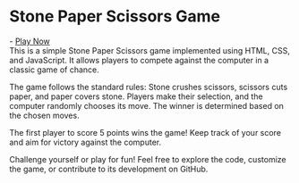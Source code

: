 <h1>Stone Paper Scissors Game</h1> 
<span>- <a href="https://itsmeranajit.github.io/Stone-Paper-Scissors/">Play Now</a></span>
<br/>
This is a simple Stone Paper Scissors game implemented using HTML, CSS, and JavaScript. It allows players to compete against the computer in a classic game of chance.

The game follows the standard rules: Stone crushes scissors, scissors cuts paper, and paper covers stone. Players make their selection, and the computer randomly chooses its move. The winner is determined based on the chosen moves.

The first player to score 5 points wins the game! Keep track of your score and aim for victory against the computer.

Challenge yourself or play for fun! Feel free to explore the code, customize the game, or contribute to its development on GitHub.
